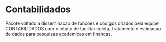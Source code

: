 # Contabilidados
Pacote voltado a disseminacao de funcoes e codigos criados pela equipe CONTABILIDADOS com o intuito de facilitar coleta, tratamento e estimacao de dados para pesquisas academicas em financas.
